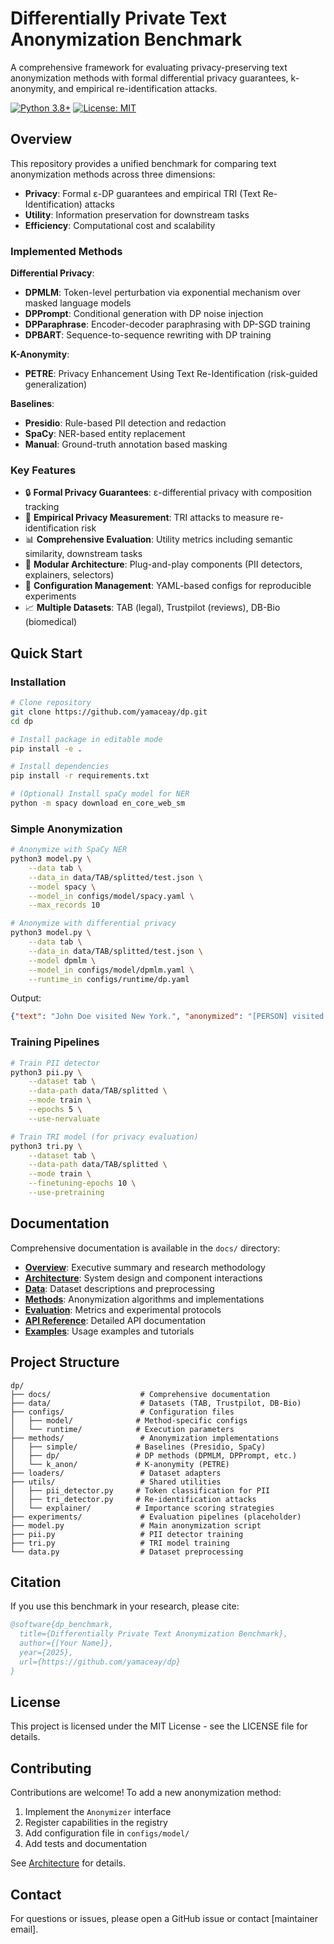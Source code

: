 # Differentially Private Text Anonymization Benchmark

A comprehensive framework for evaluating privacy-preserving text anonymization methods with formal differential privacy guarantees, k-anonymity, and empirical re-identification attacks.

[![Python 3.8+](https://img.shields.io/badge/python-3.8+-blue.svg)](https://www.python.org/downloads/)
[![License: MIT](https://img.shields.io/badge/License-MIT-yellow.svg)](https://opensource.org/licenses/MIT)

## Overview

This repository provides a unified benchmark for comparing text anonymization methods across three dimensions:
- **Privacy**: Formal ε-DP guarantees and empirical TRI (Text Re-Identification) attacks
- **Utility**: Information preservation for downstream tasks
- **Efficiency**: Computational cost and scalability

### Implemented Methods

**Differential Privacy**:
- **DPMLM**: Token-level perturbation via exponential mechanism over masked language models
- **DPPrompt**: Conditional generation with DP noise injection
- **DPParaphrase**: Encoder-decoder paraphrasing with DP-SGD training
- **DPBART**: Sequence-to-sequence rewriting with DP training

**K-Anonymity**:
- **PETRE**: Privacy Enhancement Using Text Re-Identification (risk-guided generalization)

**Baselines**:
- **Presidio**: Rule-based PII detection and redaction
- **SpaCy**: NER-based entity replacement
- **Manual**: Ground-truth annotation based masking

### Key Features

- 🔒 **Formal Privacy Guarantees**: ε-differential privacy with composition tracking
- 🎯 **Empirical Privacy Measurement**: TRI attacks to measure re-identification risk
- 📊 **Comprehensive Evaluation**: Utility metrics including semantic similarity, downstream tasks
- 🧩 **Modular Architecture**: Plug-and-play components (PII detectors, explainers, selectors)
- 🔧 **Configuration Management**: YAML-based configs for reproducible experiments
- 📈 **Multiple Datasets**: TAB (legal), Trustpilot (reviews), DB-Bio (biomedical)

## Quick Start

### Installation

```bash
# Clone repository
git clone https://github.com/yamaceay/dp.git
cd dp

# Install package in editable mode
pip install -e .

# Install dependencies
pip install -r requirements.txt

# (Optional) Install spaCy model for NER
python -m spacy download en_core_web_sm
```

### Simple Anonymization

```bash
# Anonymize with SpaCy NER
python3 model.py \
    --data tab \
    --data_in data/TAB/splitted/test.json \
    --model spacy \
    --model_in configs/model/spacy.yaml \
    --max_records 10

# Anonymize with differential privacy
python3 model.py \
    --data tab \
    --data_in data/TAB/splitted/test.json \
    --model dpmlm \
    --model_in configs/model/dpmlm.yaml \
    --runtime_in configs/runtime/dp.yaml
```

Output:
```json
{"text": "John Doe visited New York.", "anonymized": "[PERSON] visited [LOCATION].", "epsilon": 1.0}
```

### Training Pipelines

```bash
# Train PII detector
python3 pii.py \
    --dataset tab \
    --data-path data/TAB/splitted \
    --mode train \
    --epochs 5 \
    --use-nervaluate

# Train TRI model (for privacy evaluation)
python3 tri.py \
    --dataset tab \
    --data-path data/TAB/splitted \
    --mode train \
    --finetuning-epochs 10 \
    --use-pretraining
```

## Documentation

Comprehensive documentation is available in the `docs/` directory:

- **[Overview](docs/overview.md)**: Executive summary and research methodology
- **[Architecture](docs/architecture.md)**: System design and component interactions
- **[Data](docs/data.md)**: Dataset descriptions and preprocessing
- **[Methods](docs/methods.md)**: Anonymization algorithms and implementations
- **[Evaluation](docs/evaluation.md)**: Metrics and experimental protocols
- **[API Reference](docs/api.md)**: Detailed API documentation
- **[Examples](docs/examples.md)**: Usage examples and tutorials

## Project Structure

```
dp/
├── docs/                    # Comprehensive documentation
├── data/                    # Datasets (TAB, Trustpilot, DB-Bio)
├── configs/                 # Configuration files
│   ├── model/              # Method-specific configs
│   └── runtime/            # Execution parameters
├── methods/                 # Anonymization implementations
│   ├── simple/             # Baselines (Presidio, SpaCy)
│   ├── dp/                 # DP methods (DPMLM, DPPrompt, etc.)
│   └── k_anon/             # K-anonymity (PETRE)
├── loaders/                 # Dataset adapters
├── utils/                   # Shared utilities
│   ├── pii_detector.py     # Token classification for PII
│   ├── tri_detector.py     # Re-identification attacks
│   └── explainer/          # Importance scoring strategies
├── experiments/             # Evaluation pipelines (placeholder)
├── model.py                 # Main anonymization script
├── pii.py                   # PII detector training
├── tri.py                   # TRI model training
└── data.py                  # Dataset preprocessing
```

## Citation

If you use this benchmark in your research, please cite:

```bibtex
@software{dp_benchmark,
  title={Differentially Private Text Anonymization Benchmark},
  author={[Your Name]},
  year={2025},
  url={https://github.com/yamaceay/dp}
}
```

## License

This project is licensed under the MIT License - see the LICENSE file for details.

## Contributing

Contributions are welcome! To add a new anonymization method:

1. Implement the `Anonymizer` interface
2. Register capabilities in the registry
3. Add configuration file in `configs/model/`
4. Add tests and documentation

See [Architecture](docs/architecture.md#extending-with-new-methods) for details.

## Contact

For questions or issues, please open a GitHub issue or contact [maintainer email].

